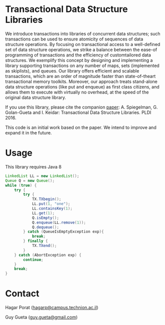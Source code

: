 # Transactional Data Structure Libraries
We introduce transactions into libraries of concurrent data structures; such transactions can be used to ensure atomicity of sequences of data structure operations. By focusing on transactional access to a well-defined set of data structure operations, we strike a balance between the ease-of programming of transactions and the efficiency of customtailored data structures. We exemplify this concept by designing and implementing a library supporting transactions on any number of maps, sets (implemented as skiplists), and queues. Our library offers efficient and scalable transactions, which are an order of magnitude faster than state-of-theart transactional memory toolkits. Moreover, our approach treats stand-alone data structure operations (like put and enqueue) as first class citizens, and allows them to execute with virtually no overhead, at the speed of the original data structure library.

If you use this library, please cite the companion [paper](http://dl.acm.org/citation.cfm?id=2908112&CFID=728652129&CFTOKEN=92618137): A. Spiegelman, G. Golan-Gueta and I. Keidar: Transactional Data Structure Libraries. PLDI 2016. 

This code is an initial work based on the paper. We intend to improve and expand it in the future.

# Usage

This library requires Java 8

```java
LinkedList LL = new LinkedList();
Queue Q = new Queue();
while (true) {
	try {
		try {
			TX.TXbegin();
			LL.put(1, "one");
			LL.containsKey(1);
			LL.get(1);
			Q.isEmpty();
			Q.enqueue(LL.remove(1));
			Q.dequeue();
		} catch (QueueIsEmptyException exp){
			break;
	    } finally {
			TX.TXend();
		}
	} catch (AbortException exp) {
		continue;
	}
	break;
}
```

# Contact

Hagar Porat (hagarp@campus.technion.ac.il)

Guy Gueta (guy.gueta@gmail.com)
